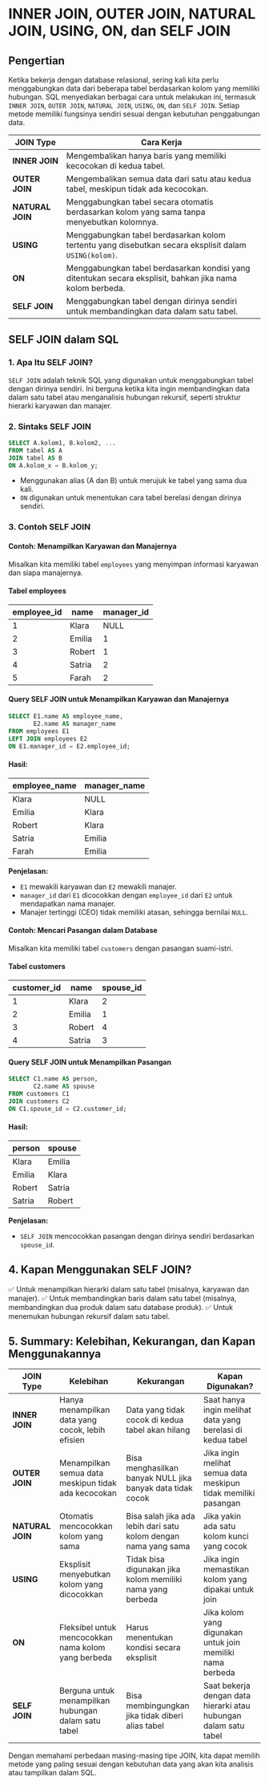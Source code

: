 # INNER JOIN, OUTER JOIN, NATURAL JOIN, USING, ON, dan SELF JOIN

## Pengertian

Ketika bekerja dengan database relasional, sering kali kita perlu menggabungkan data dari beberapa tabel berdasarkan kolom yang memiliki hubungan. SQL menyediakan berbagai cara untuk melakukan ini, termasuk `INNER JOIN`, `OUTER JOIN`, `NATURAL JOIN`, `USING`, `ON`, dan `SELF JOIN`. Setiap metode memiliki fungsinya sendiri sesuai dengan kebutuhan penggabungan data.

| JOIN Type      | Cara Kerja |
|---------------|------------|
| **INNER JOIN** | Mengembalikan hanya baris yang memiliki kecocokan di kedua tabel. |
| **OUTER JOIN** | Mengembalikan semua data dari satu atau kedua tabel, meskipun tidak ada kecocokan. |
| **NATURAL JOIN** | Menggabungkan tabel secara otomatis berdasarkan kolom yang sama tanpa menyebutkan kolomnya. |
| **USING**       | Menggabungkan tabel berdasarkan kolom tertentu yang disebutkan secara eksplisit dalam `USING(kolom)`. |
| **ON**       | Menggabungkan tabel berdasarkan kondisi yang ditentukan secara eksplisit, bahkan jika nama kolom berbeda. |
| **SELF JOIN** | Menggabungkan tabel dengan dirinya sendiri untuk membandingkan data dalam satu tabel. |

## SELF JOIN dalam SQL

### 1. Apa Itu SELF JOIN?
`SELF JOIN` adalah teknik SQL yang digunakan untuk menggabungkan tabel dengan dirinya sendiri. Ini berguna ketika kita ingin membandingkan data dalam satu tabel atau menganalisis hubungan rekursif, seperti struktur hierarki karyawan dan manajer.

### 2. Sintaks SELF JOIN
```sql
SELECT A.kolom1, B.kolom2, ...
FROM tabel AS A
JOIN tabel AS B
ON A.kolom_x = B.kolom_y;
```
- Menggunakan alias (A dan B) untuk merujuk ke tabel yang sama dua kali.
- `ON` digunakan untuk menentukan cara tabel berelasi dengan dirinya sendiri.

### 3. Contoh SELF JOIN
#### Contoh: Menampilkan Karyawan dan Manajernya
Misalkan kita memiliki tabel `employees` yang menyimpan informasi karyawan dan siapa manajernya.

#### Tabel **employees**
| employee_id | name   | manager_id |
|------------|--------|------------|
| 1          | Klara  | NULL       |
| 2          | Emilia | 1          |
| 3          | Robert | 1          |
| 4          | Satria | 2          |
| 5          | Farah  | 2          |

#### Query SELF JOIN untuk Menampilkan Karyawan dan Manajernya
```sql
SELECT E1.name AS employee_name, 
       E2.name AS manager_name
FROM employees E1
LEFT JOIN employees E2
ON E1.manager_id = E2.employee_id;
```
#### Hasil:
| employee_name | manager_name |
|--------------|--------------|
| Klara        | NULL         |
| Emilia       | Klara        |
| Robert       | Klara        |
| Satria       | Emilia       |
| Farah        | Emilia       |

**Penjelasan:**
- `E1` mewakili karyawan dan `E2` mewakili manajer.
- `manager_id` dari `E1` dicocokkan dengan `employee_id` dari `E2` untuk mendapatkan nama manajer.
- Manajer tertinggi (CEO) tidak memiliki atasan, sehingga bernilai `NULL`.

#### Contoh: Mencari Pasangan dalam Database
Misalkan kita memiliki tabel `customers` dengan pasangan suami-istri.

#### Tabel **customers**
| customer_id | name   | spouse_id |
|------------|--------|-----------|
| 1          | Klara  | 2         |
| 2          | Emilia | 1         |
| 3          | Robert | 4         |
| 4          | Satria | 3         |

#### Query SELF JOIN untuk Menampilkan Pasangan
```sql
SELECT C1.name AS person, 
       C2.name AS spouse
FROM customers C1
JOIN customers C2
ON C1.spouse_id = C2.customer_id;
```
#### Hasil:
| person  | spouse  |
|---------|--------|
| Klara   | Emilia |
| Emilia  | Klara  |
| Robert  | Satria |
| Satria  | Robert |

**Penjelasan:**
- `SELF JOIN` mencocokkan pasangan dengan dirinya sendiri berdasarkan `spouse_id`.

## 4. Kapan Menggunakan SELF JOIN?
✅ Untuk menampilkan hierarki dalam satu tabel (misalnya, karyawan dan manajer).
✅ Untuk membandingkan baris dalam satu tabel (misalnya, membandingkan dua produk dalam satu database produk).
✅ Untuk menemukan hubungan rekursif dalam satu tabel.

## 5. Summary: Kelebihan, Kekurangan, dan Kapan Menggunakannya

| JOIN Type      | Kelebihan | Kekurangan | Kapan Digunakan? |
|---------------|----------|-----------|----------------|
| **INNER JOIN** | Hanya menampilkan data yang cocok, lebih efisien | Data yang tidak cocok di kedua tabel akan hilang | Saat hanya ingin melihat data yang berelasi di kedua tabel |
| **OUTER JOIN** | Menampilkan semua data meskipun tidak ada kecocokan | Bisa menghasilkan banyak NULL jika banyak data tidak cocok | Jika ingin melihat semua data meskipun tidak memiliki pasangan |
| **NATURAL JOIN** | Otomatis mencocokkan kolom yang sama | Bisa salah jika ada lebih dari satu kolom dengan nama yang sama | Jika yakin ada satu kolom kunci yang cocok |
| **USING** | Eksplisit menyebutkan kolom yang dicocokkan | Tidak bisa digunakan jika kolom memiliki nama yang berbeda | Jika ingin memastikan kolom yang dipakai untuk join |
| **ON** | Fleksibel untuk mencocokkan nama kolom yang berbeda | Harus menentukan kondisi secara eksplisit | Jika kolom yang digunakan untuk join memiliki nama berbeda |
| **SELF JOIN** | Berguna untuk menampilkan hubungan dalam satu tabel | Bisa membingungkan jika tidak diberi alias tabel | Saat bekerja dengan data hierarki atau hubungan dalam satu tabel |

Dengan memahami perbedaan masing-masing tipe JOIN, kita dapat memilih metode yang paling sesuai dengan kebutuhan data yang akan kita analisis atau tampilkan dalam SQL.
